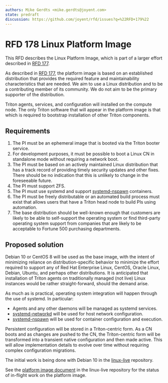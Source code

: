 ```yaml
---
authors: Mike Gerdts <mike.gerdts@joyent.com>
state: predraft
discussion: https://github.com/joyent/rfd/issues?q=%22RFD+179%22
---
```


<!--
    This Source Code Form is subject to the terms of the Mozilla Public
    License, v. 2.0. If a copy of the MPL was not distributed with this
    file, You can obtain one at http://mozilla.org/MPL/2.0/.
-->

<!--
    Copyright 2020 Joyent, Inc
-->

# RFD 178 Linux Platform Image

This RFD describes the Linux Platform Image, which is part of a larger effort
described in [RFD 177](../0177/README.md).

As described in [RFD 177](../0177/README.md), the platform image is based on an
established distribution that provides the required feature and maintainability
characteristics that are needed.  We aim to use a Linux distribution and to be
a contributing member of its community.  We do not aim to be the primary
supporter of the distribution.

Triton agents, services, and configuration will installed on the compute node.
The only Triton software that will appear in the platform image is that which is
required to bootstrap installation of other Triton components.

## Requirements

1. The PI must be an ephemeral image that is booted via the Triton booter
   service.
2. For development purposes, it must be possible to boot a Linux CN in
   standalone mode without requiring a network boot.
3. The PI must be based on an actively maintained Linux distribution that has a
   track record of providing timely security updates and other fixes.  There
   should be no indication that this is unlikely to change in the foreseeable
   future.
4. The PI must support ZFS.
5. The PI must use systemd and support
   [systemd-nspawn](https://www.freedesktop.org/software/systemd/man/systemd-nspawn.html)
   containers.
6. The PI must be freely distributable or an automated build process must exist
   that allows users that have a Triton head node to build PIs using automation.
7. The base distribution should be well-known enough that customers are likely
   to be able to self-support the operating system  or find third-party
   operating system support from companies that are likely to be acceptable to
   Fortune 500 purchasing departments.

## Proposed solution

Debian 10 or CentOS 8 will be used as the base image, with the intent of
minimizing reliance on distribution-specific behavior to minimize the effort
required to support any of Red Hat Enterprise Linux, CentOS, Oracle Linux,
Debian, Ubuntu, and perhaps other distributions.  It is anticipated that
installation of Triton agents on traditionally managed (not live) Linux
instances would be rather straight-forward, should the demand arise.

As much as is practical, operating system integration will happen through the
use of systemd. In particular:

- Agents and any other daemons will be managed as systemd services.
- [systemd-networkd](https://www.freedesktop.org/software/systemd/man/systemd-networkd.html)
  will be used for host network configuration.
- [systemd-nspawn](https://www.freedesktop.org/software/systemd/man/systemd-nspawn.html)
  will be used for container configuration and execution.

Persistent configuration will be stored in a Triton-centric form.  As a CN boots
and as changes are pushed to the CN, the Triton-centric form will be transformed
into a transient native configuration and then made active.  This will allow
implementation details to evolve over time without requiring complex
configuration migrations.

The initial work is being done with Debian 10 in the
[linux-live](https://github.com/joyent/linux-live/tree/linuxcn) repository.

See the [platform image
document](https://github.com/joyent/linux-live/blob/linuxcn/docs/2-platform-image.md)
in the linux-live repository for the status of in-flight work on the platform
image.
